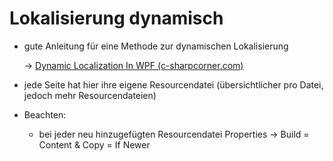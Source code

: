 # Lokalisierung dynamisch

- gute Anleitung für eine Methode zur dynamischen Lokalisierung

  -> [Dynamic Localization In WPF (c-sharpcorner.com)](https://www.c-sharpcorner.com/article/dynamic-localization-in-wpf/)

- jede Seite hat hier ihre eigene Resourcendatei (übersichtlicher pro Datei, jedoch mehr Resourcendateien)

- Beachten: 

  - bei jeder neu hinzugefügten Resourcendatei Properties -> Build = Content & Copy = If Newer